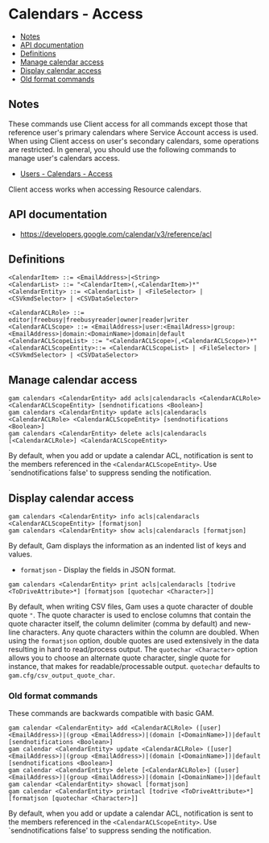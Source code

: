 # Calendars - Access
- [Notes](#Notes)
- [API documentation](#api-documentation)
- [Definitions](#definitions)
- [Manage calendar access](#manage-calendar-access)
- [Display calendar access](#display-calendar-access)
- [Old format commands](#old-format-commands)

## Notes
These commands use Client access for all commands except those that reference user's primary calendars
where Service Account access is used. When using Client access on user's secondary calendars, some operations are restricted.
In general, you should use the following commands to manage user's calendars access.
* [Users - Calendars - Access](Users-Calendars-Access)

Client access works when accessing Resource calendars.

## API documentation
* https://developers.google.com/calendar/v3/reference/acl

## Definitions
```
<CalendarItem> ::= <EmailAddress>|<String>
<CalendarList> ::= "<CalendarItem>(,<CalendarItem>)*"
<CalendarEntity> ::= <CalendarList> | <FileSelector> | <CSVkmdSelector> | <CSVDataSelector>

<CalendarACLRole> ::= editor|freebusy|freebusyreader|owner|reader|writer
<CalendarACLScope> ::= <EmailAddress>|user:<EmailAdress>|group:<EmailAddress>|domain:<DomainName>|domain|default
<CalendarACLScopeList> ::= "<CalendarACLScope>(,<CalendarACLScope>)*"
<CalendarACLScopeEntity>::= <CalendarACLScopeList> | <FileSelector> | <CSVkmdSelector> | <CSVDataSelector>
```
## Manage calendar access
```
gam calendars <CalendarEntity> add acls|calendaracls <CalendarACLRole> <CalendarACLScopeEntity> [sendnotifications <Boolean>]
gam calendars <CalendarEntity> update acls|calendaracls <CalendarACLRole> <CalendarACLScopeEntity> [sendnotifications <Boolean>]
gam calendars <CalendarEntity> delete acls|calendaracls [<CalendarACLRole>] <CalendarACLScopeEntity>
```
By default, when you add or update a calendar ACL, notification is sent to the members referenced in the `<CalendarACLScopeEntity>`.
Use `sendnotifications false' to suppress sending the notification.

## Display calendar access
```
gam calendars <CalendarEntity> info acls|calendaracls <CalendarACLScopeEntity> [formatjson]
gam calendars <CalendarEntity> show acls|calendaracls [formatjson]
```
By default, Gam displays the information as an indented list of keys and values.
* `formatjson` - Display the fields in JSON format.
```
gam calendars <CalendarEntity> print acls|calendaracls [todrive <ToDriveAttribute>*] [formatjson [quotechar <Character>]]
```
By default, when writing CSV files, Gam uses a quote character of double quote `"`. The quote character is used to enclose columns that contain
the quote character itself, the column delimiter (comma by default) and new-line characters. Any quote characters within the column are doubled.
When using the `formatjson` option, double quotes are used extensively in the data resulting in hard to read/process output.
The `quotechar <Character>` option allows you to choose an alternate quote character, single quote for instance, that makes for readable/processable output.
`quotechar` defaults to `gam.cfg/csv_output_quote_char`.

### Old format commands
These commands are backwards compatible with basic GAM.
```
gam calendar <CalendarEntity> add <CalendarACLRole> ([user] <EmailAddress>)|(group <EmailAddress>)|(domain [<DomainName>])|default [sendnotifications <Boolean>]
gam calendar <CalendarEntity> update <CalendarACLRole> ([user] <EmailAddress>)|(group <EmailAddress>)|(domain [<DomainName>])|default [sendnotifications <Boolean>]
gam calendar <CalendarEntity> delete [<CalendarACLRole>] ([user] <EmailAddress>)|(group <EmailAddress>)|(domain [<DomainName>])|default
gam calendar <CalendarEntity> showacl [formatjson]
gam calendar <CalendarEntity> printacl [todrive <ToDriveAttribute>*] [formatjson [quotechar <Character>]]
```
By default, when you add or update a calendar ACL, notification is sent to the members referenced in the `<CalendarACLScopeEntity>`.
Use `sendnotifications false' to suppress sending the notification.
